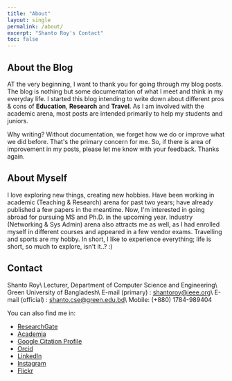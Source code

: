 ```yaml
---
title: "About"
layout: single
permalink: /about/
excerpt: "Shanto Roy's Contact"
toc: false
---
```


## About the Blog
AT the very beginning, I want to thank you for going through my blog posts. The blog is nothing but some documentation of what I meet and think in my everyday life. I started this blog intending to write down about different pros & cons of **Education**, **Research** and **Travel**. As I am involved with the academic arena, most posts are intended primarily to help my students and juniors. 

Why writing? Without documentation, we forget how we do or improve what we did before. That's the primary concern for me. So, if there is area of improvement in my posts, please let me know with your feedback. Thanks again.

## About Myself
I love exploring new things, creating new hobbies. Have been working in academic (Teaching & Research) arena for past two years; have already published a few papers in the meantime. Now, I'm interested in going abroad for pursuing MS and Ph.D.  in the upcoming year. Industry (Networking & Sys Admin) arena also attracts me as well, as I had enrolled myself in different courses and appeared in a few vendor exams. Travelling and sports are my hobby. In short, I like to experience everything; life is short, so much to explore, isn't it..? :) 

## Contact
Shanto Roy\\
Lecturer, Department of Computer Science and Engineering\\
Green University of Bangladesh\\
E-mail (primary) : shantoroy@ieee.org\\
E-mail (official) : shanto.cse@green.edu.bd\\
Mobile: (+880) 1784-989404

You can also find me in:

* [ResearchGate][ResearchGate]
* [Academia][Academia]
* [Google Citation Profile][Google]
* [Orcid][Orcid]
* [LinkedIn][LinkedIn]
* [Instagram][Instagram]
* [Flickr][Flickr]

[ResearchGate]: https://www.researchgate.net/profile/Shanto_Roy2
[Academia]: https://juniv.academia.edu/ShantoRoy
[Google]: https://scholar.google.com/citations?user=OMGYMbwAAAAJ&hl=en
[Orcid]: https://orcid.org/0000-0002-4213-9460
[LinkedIn]: https://www.linkedin.com/in/shanto-roy/
[Instagram]: https://www.instagram.com/shanto.roy.9/
[Flickr]: https://www.flickr.com/roysclick
